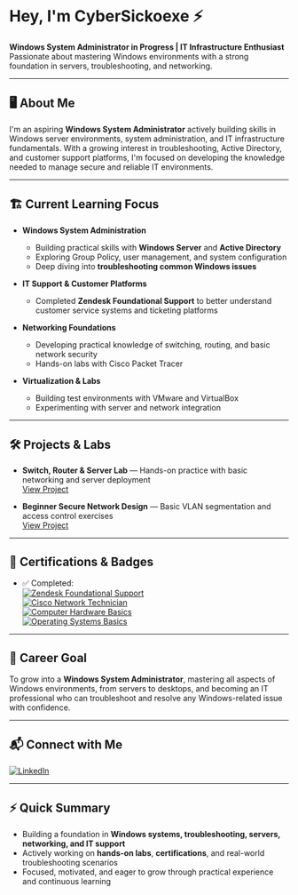 # Hey, I'm CyberSickoexe ⚡

**Windows System Administrator in Progress | IT Infrastructure Enthusiast**  
Passionate about mastering Windows environments with a strong foundation in servers, troubleshooting, and networking.

---

## 🖥️ About Me

I'm an aspiring **Windows System Administrator** actively building skills in Windows server environments, system administration, and IT infrastructure fundamentals. With a growing interest in troubleshooting, Active Directory, and customer support platforms, I'm focused on developing the knowledge needed to manage secure and reliable IT environments.

---

## 🏗️ Current Learning Focus

- **Windows System Administration**  
  - Building practical skills with **Windows Server** and **Active Directory**  
  - Exploring Group Policy, user management, and system configuration  
  - Deep diving into **troubleshooting common Windows issues**  

- **IT Support & Customer Platforms**  
  - Completed **Zendesk Foundational Support** to better understand customer service systems and ticketing platforms  

- **Networking Foundations**  
  - Developing practical knowledge of switching, routing, and basic network security  
  - Hands-on labs with Cisco Packet Tracer  

- **Virtualization & Labs**  
  - Building test environments with VMware and VirtualBox  
  - Experimenting with server and network integration  

---

## 🛠️ Projects & Labs

- **Switch, Router & Server Lab** — Hands-on practice with basic networking and server deployment  
  [View Project](https://github.com/CyberSickoexe/switch-router-network)  

- **Beginner Secure Network Design** — Basic VLAN segmentation and access control exercises  
  [View Project](https://github.com/CyberSickoexe/secure-network-design-cisco)  

---

## 🏅 Certifications & Badges

- ✅ Completed:  
  [![Zendesk Foundational Support](https://img.shields.io/badge/Zendesk-Foundational%20Support-green?logo=zendesk)](https://www.credly.com/earner/earned/share/e52a18b1-adca-48c1-8334-324903e409d8)  
  [![Cisco Network Technician](https://img.shields.io/badge/Cisco-Network%20Technician-blue?logo=cisco)](https://www.credly.com/badges/299c4338-0330-40df-9fa2-e7ddf78a31ab)  
  [![Computer Hardware Basics](https://img.shields.io/badge/Hardware-Basics-lightgrey)](https://www.credly.com/badges/f5861fe0-b307-4cdd-b021-88198adc3d07)  
  [![Operating Systems Basics](https://img.shields.io/badge/Operating%20Systems-Basics-lightgrey)](https://www.credly.com/badges/f116ff8a-bcba-466b-a53b-a4211e7ae44f)  

---

## 🎯 Career Goal

To grow into a **Windows System Administrator**, mastering all aspects of Windows environments, from servers to desktops, and becoming an IT professional who can troubleshoot and resolve any Windows-related issue with confidence.

---

## 📬 Connect with Me

[![LinkedIn](https://img.shields.io/badge/LinkedIn-Profile-blue?logo=linkedin)](https://www.linkedin.com/in/riku-32ab26265/)

---

## ⚡ Quick Summary

- Building a foundation in **Windows systems, troubleshooting, servers, networking, and IT support**  
- Actively working on **hands-on labs**, **certifications**, and real-world troubleshooting scenarios  
- Focused, motivated, and eager to grow through practical experience and continuous learning  
